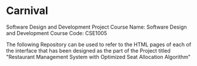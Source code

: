 # Carnival
Software Design and Development Project
Course Name: Software Design and Development
Course Code: CSE1005

The following Repository can be used to refer to the HTML pages of each of the interface that has been designed as the part of the Project titled "Restaurant Management System with Optimized Seat Allocation Algorithm"
